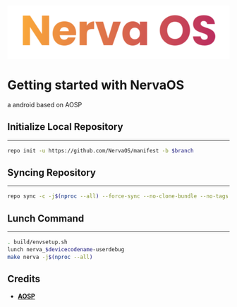 ![NervaOS](https://github.com/NervaOS/manifest/blob/master/banner.png?raw=true)
# Getting started with NervaOS
a android based on AOSP


## Initialize Local Repository
-------------
```bash
repo init -u https://github.com/NervaOS/manifest -b $branch
```


## Syncing Repository
-------------
```bash
repo sync -c -j$(nproc --all) --force-sync --no-clone-bundle --no-tags
```


## Lunch Command
-------------
```bash
. build/envsetup.sh
lunch nerva_$devicecodename-userdebug
make nerva -j$(nproc --all)
```


## Credits
 * [**AOSP**](https://android.googlesource.com)
